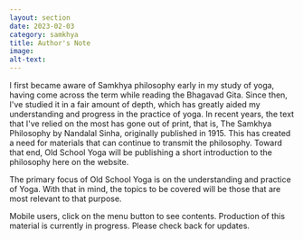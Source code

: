 ```yaml
---
layout: section
date: 2023-02-03
category: samkhya
title: Author's Note
image: 
alt-text: 
---
```

I first became aware of Samkhya philosophy early in my study of yoga, having come across the term while reading the Bhagavad Gita. Since then, I've studied it in a fair amount of depth, which has greatly aided my understanding and progress in the practice of yoga. In recent years, the text that I've relied on the most has gone out of print, that is, The Samkhya Philosophy by Nandalal Sinha, originally published in 1915. This has created a need for materials that can continue to transmit the philosophy. Toward that end, Old School Yoga will be publishing a short introduction to the philosophy here on the website. 

The primary focus of Old School Yoga is on the understanding and practice of Yoga. With that in mind, the topics to be covered will be those that are most relevant to that purpose. 

Mobile users, click on the menu button to see contents. Production of this material is currently in progress. Please check back for updates.